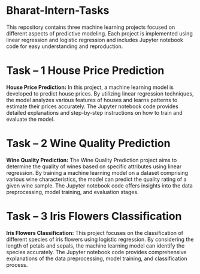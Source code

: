 # Bharat-Intern-Tasks

This repository contains three machine learning projects focused on different aspects of predictive modeling. Each project is implemented using linear regression and logistic regression and includes Jupyter notebook code for easy understanding and reproduction.

# Task – 1 House Price Prediction
**House Price Prediction:** In this project, a machine learning model is developed to predict house prices. By utilizing linear regression techniques, the model analyzes various features of houses and learns patterns to estimate their prices accurately. The Jupyter notebook code provides detailed explanations and step-by-step instructions on how to train and evaluate the model.

# Task – 2 Wine Quality Prediction
**Wine Quality Prediction:** The Wine Quality Prediction project aims to determine the quality of wines based on specific attributes using linear regression. By training a machine learning model on a dataset comprising various wine characteristics, the model can predict the quality rating of a given wine sample. The Jupyter notebook code offers insights into the data preprocessing, model training, and evaluation stages.

# Task – 3 Iris Flowers Classification
**Iris Flowers Classification:** This project focuses on the classification of different species of iris flowers using logistic regression. By considering the length of petals and sepals, the machine learning model can identify the species accurately. The Jupyter notebook code provides comprehensive explanations of the data preprocessing, model training, and classification process.
